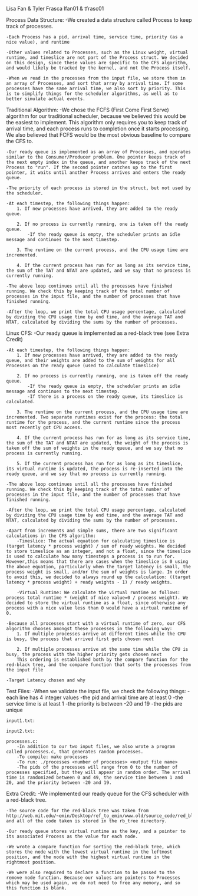 Lisa Fan & Tyler Frasca
lfan01   & tfrasc01

Process Data Structure:
	-We created a data structure called Process to keep track of processes.
	
	-Each Process has a pid, arrival time, service time, priority (as a nice value), and runtime
	
	-Other values related to Processes, such as the Linux weight, virtual runtime, and timeslice are not part of the Process struct. We decided on this design, since these values are specific to the CFS algorithm, and would likely be tracked by the kernel, and not the Process itself.
	
	-When we read in the processes from the input file, we store them in an array of Processes, and sort that array by arrival time. If some processes have the same arrival time, we also sort by priority. This is to simplify things for the scheduler algorithms, as well as to better simulate actual events.


Traditional Algorithm:
	-We chose the FCFS (First Come First Serve) algorithm for our traditional scheduler, because we believed this would be the easiest to implement. This algorithm only requires you to keep track of arrival time, and each process runs to completion once it starts processing. We also believed that FCFS would be the most obvious baseline to compare the CFS to.
	
	-Our ready queue is implemented as an array of Processes, and operates similar to the Consumer/Producer problem. One pointer keeps track of the next empty index in the queue, and another keeps track of the next Process to "run". If the second pointer catches up to the first pointer, it waits until another Process arrives and enters the ready queue.
	
	-The priority of each process is stored in the struct, but not used by the scheduler.
	
	-At each timestep, the following things happen:
		1. If new processes have arrived, they are added to the ready queue.
	
		2. If no process is currently running, one is taken off the ready queue.
			-If the ready queue is empty, the scheduler prints an idle message and continues to the next timestep.
	
		3. The runtime on the current process, and the CPU usage time are incremented.
	
		4. If the current process has run for as long as its service time, the sum of the TAT and NTAT are updated, and we say that no process is currently running.
	
	-The above loop continues until all the processes have finished running. We check this by keeping track of the total number of processes in the input file, and the number of processes that have finished running.
	
	-After the loop, we print the total CPU usage percentage, calculated by dividing the CPU usage time by end time, and the average TAT and NTAT, calculated by dividing the sums by the number of processes.


Linux CFS:
	-Our ready queue is implemented as a red-black tree (see Extra Credit)
	
	-At each timestep, the following things happen:
		1. If new processes have arrived, they are added to the ready queue, and their weights are added to the sum of weights for all Processes on the ready queue (used to calculate timeslice)
	
		2. If no process is currently running, one is taken off the ready queue.
			-If the ready queue is empty, the scheduler prints an idle message and continues to the next timestep.
			-If there is a process on the ready queue, its timeslice is calculated.
	
		3. The runtime on the current process, and the CPU usage time are incremented. Two separate runtimes exist for the process: the total runtime for the process, and the current runtime since the process most recently got CPU access.
	
		4. If the current process has run for as long as its service time, the sum of the TAT and NTAT are updated, the weight of the process is taken off the sum of weights in the ready queue, and we say that no process is currently running.
	
		5. If the current process has run for as long as its timeslice, its virtual runtime is updated, the process is re-inserted into the ready queue, and we say that no process is currently running.
	
	-The above loop continues until all the processes have finished running. We check this by keeping track of the total number of processes in the input file, and the number of processes that have finished running.
	
	-After the loop, we print the total CPU usage percentage, calculated by dividing the CPU usage time by end time, and the average TAT and NTAT, calculated by dividing the sums by the number of processes.
	
	-Apart from increments and simple sums, there are two significant calculations in the CFS algorithm:
		-Timeslice: The actual equation for calculating timeslice is (target latency * process weight) / sum of ready weights. We decided to store timeslice as an integer, and not a float, since the timeslice is used to calculate how many timesteps a process is to run for. However,this means that there are cases when the timeslice is 0 using the above equation, particularly when the target latency is small, the process weight is small, and/or the sum of weights is large. In order to avoid this, we decided to always round up the calculation: ((target latency * process weight) + ready weights - 1) / ready weights.
	
		-Virtual Runtime: We calculate the virtual runtime as follows: process total runtime * (weight of nice value=0 / process weight). We decided to store the virtual runtime as a float, since otherwise any process with a nice value less than 0 would have a virtual runtime of 0.
	
	-Because all processes start with a virtual runtime of zero, our CFS algorithm chooses amongst these processes in the following way:
		1. If multiple processes arrive at different times while the CPU is busy, the process that arrived first gets chosen next
	
		2. If multiple processes arrive at the same time while the CPU is busy, the process with the higher priority gets chosen next
		This ordering is established both by the compare function for the red-black tree, and the compare function that sorts the processes from the input file
	
	-Target Latency chosen and why


Test Files:
	-When we validate the input file, we check the following things:
		-each line has 4 integer values
		-the pid and arrival time are at least 0
		-the service time is at least 1
		-the priority is between -20 and 19
		-the pids are unique

	input1.txt:

	input2.txt:

	processes.c:
		-In addition to our two input files, we also wrote a program called processes.c, that generates random processes.
		-To compile: make processes
		-To run: ./processes <number of processes> <output file name>
		-The pids of the processes will range from 0 to the number of processes specified, but they will appear in random order. The arrival time is randomized between 0 and 49, the service time between 1 and 20, and the priority between -20 and 19.


Extra Credit:
	-We implemented our ready queue for the CFS scheduler with a red-black tree. 
	
	-The source code for the red-black tree was taken from http://web.mit.edu/~emin/Desktop/ref_to_emin/www.old/source_code/red_black_tree/index.html, and all of the code taken is stored in the rb_tree directory.
	
	-Our ready queue stores virtual runtime as the key, and a pointer to its associated Process as the value for each node.
	
	-We wrote a compare function for sorting the red-black tree, which stores the node with the lowest virtual runtime in the leftmost position, and the node with the highest virtual runtime in the rightmost position. 
	
	-We were also required to declare a function to be passed to the remove node function. Because our values are pointers to Processes which may be used again, we do not need to free any memory, and so this function is blank.

